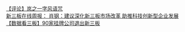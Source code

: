   
[【评论】岚之一字风语咒](http://www.dianyue.me/archives/889/fli57gpir9usb2cb/)  
[新三板在线周报： 肖钢：建议深化新三板市场改革 助推科技创新型企业发展](http://www.dianyue.me/archives/198/qs5fpmpsvz5euuml/)  
[【数据看三板】90家挂牌公司退出新三板](http://www.dianyue.me/archives/199/rqlylmmf9v5ktw8v/)